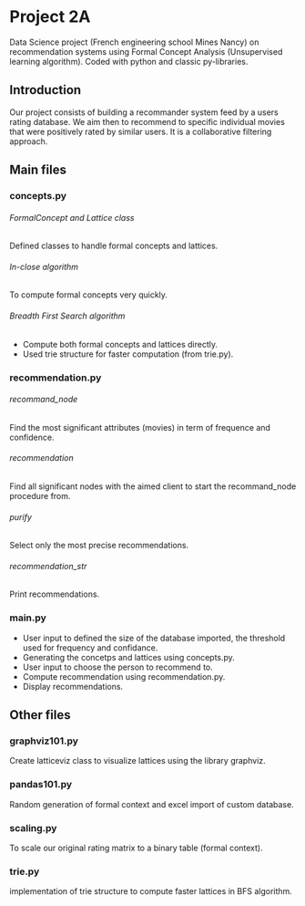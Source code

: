 # Project 2A
Data Science project (French engineering school Mines Nancy) on recommendation systems using Formal Concept Analysis (Unsupervised learning algorithm).
Coded with python and classic py-libraries.

## Introduction
Our project consists of building a recommander system feed by a users rating database. We aim then to recommend to specific individual movies that were positively rated by similar users. It is a collaborative filtering approach.

## Main files
### concepts.py
###### FormalConcept and Lattice class
   Defined classes to handle formal concepts and lattices.
###### In-close algorithm
   To compute formal concepts very quickly.
###### Breadth First Search algorithm
   -  Compute both formal concepts and lattices directly.
   -  Used trie structure for faster computation (from trie.py).

### recommendation.py
###### recommand_node
   Find the most significant attributes (movies) in term of frequence and confidence.
###### recommendation
   Find all significant nodes with the aimed client to start the recommand_node procedure from.
###### purify
   Select only the most precise recommendations.
###### recommendation_str
   Print recommendations.

### main.py
   -  User input to defined the size of the database imported, the threshold used for frequency and confidance.
   -  Generating the concetps and lattices using concepts.py.
   -  User input to choose the person to recommend to.
   -  Compute recommendation using recommendation.py.
   -  Display recommendations.

## Other files
### graphviz101.py
   Create latticeviz class to visualize lattices using the library graphviz.

### pandas101.py
   Random generation of formal context and excel import of custom database.

### scaling.py
   To scale our original rating matrix to a binary table (formal context).

### trie.py
   implementation of trie structure to compute faster lattices in BFS algorithm.
